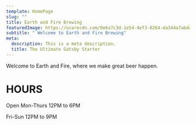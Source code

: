 ```yaml
---
template: HomePage
slug: ""
title: Earth and Fire Brewing
featuredImage: https://ucarecdn.com/0e6a7c3d-1e54-4ef3-8264-da344a7abdac/
subtitle: " Welcome to Earth and Fire Brewing"
meta:
  description: This is a meta description.
  title: The Ultimate Gatsby Starter
---
```


Welcome to Earth and Fire, where we make great beer happen.

# HOURS
Open
Mon-Thurs
12PM to 6PM

Fri-Sun
12PM to 9PM